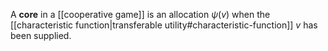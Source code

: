 A **core** in a [[cooperative game]] is an allocation $\psi(v)$ when the [[characteristic function|transferable utility#characteristic-function]] $v$ has been supplied.
